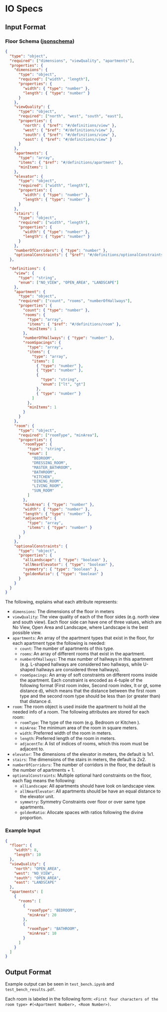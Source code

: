 # IO Specs

## Input Format

### Floor Schema ([jsonschema](https://python-jsonschema.readthedocs.io/en/stable/))

```json
{
  "type": "object",
  "required": ["dimensions", "viewQuality", "apartments"],
  "properties": {
    "dimensions": {
      "type": "object",
      "required": ["width", "length"],
      "properties": {
        "width": { "type": "number" },
        "length": { "type": "number" }
      }
    },
    "viewQuality": {
      "type": "object",
      "required": ["north", "west", "south", "east"],
      "properties": {
        "north": { "$ref": "#/definitions/view" },
        "west": { "$ref": "#/definitions/view" },
        "south": { "$ref": "#/definitions/view" },
        "east": { "$ref": "#/definitions/view" }
      }
    },
    "apartments": {
      "type": "array",
      "items": { "$ref": "#/definitions/apartment" },
      "minItems": 1
    },
    "elevator": { 
      "type": "object",
      "required": ["width", "length"],
      "properties": {
        "width": { "type": "number" },
        "length": { "type": "number" }
      }
    },
    "stairs": { 
      "type": "object",
      "required": ["width", "length"],
      "properties": {
        "width": { "type": "number" },
        "length": { "type": "number" }
      }
    },
    "numberOfCorridors": { "type": "number" },
    "optionalConstraints": { "$ref": "#/definitions/optionalConstraints" }
  },

  "definitions": {
    "view": {
      "type": "string",
      "enum": ["NO_VIEW", "OPEN_AREA", "LANDSCAPE"]
    },
    "apartment": {
      "type": "object",
      "required": ["count", "rooms", "numberOfHallways"],
      "properties": {
        "count": { "type": "number" },
        "rooms": {
          "type": "array",
          "items": { "$ref": "#/definitions/room" },
          "minItems": 1
        },
        "numberOfHallways": { "type": "number" },
        "roomSpacings": {
          "type": "array",
          "items": {
            "type": "array",
            "items": [
              { "type": "number" },
              { "type": "number" },
              {
                "type": "string",
                "enum": ["lt", "gt"]
              },
              { "type": "number" }
            ]
          },
          "minItems": 1
        }
      }
    },
    "room": {
      "type": "object",
      "required": ["roomType", "minArea"],
      "properties": {
        "roomType": {
          "type": "string",
          "enum": [
            "BEDROOM",
            "DRESSING_ROOM",
            "MASTER_BATHROOM",
            "BATHROOM",
            "KITCHEN",
            "DINING_ROOM",
            "LIVING_ROOM",
            "SUN_ROOM"
          ]
        },
        "minArea": { "type": "number" },
        "width": { "type": "number" },
        "length": { "type": "number" },
        "adjacentTo": { 
          "type": "array",
          "items": { "type": "number" }
        }
      }
    },
    "optionalConstraints": {
      "type": "object",
      "properties": {
        "allLandscape": { "type": "boolean" },
        "allNearElevator": { "type": "boolean" },
        "symmetry": { "type": "boolean" },
        "goldenRatio": { "type": "boolean" }
      }
    }
  }
}
```

The following, explains what each attribute represents:

- `dimensions`: The dimensions of the floor in meters
- `viewQuality`: The view quality of each of the floor sides (e.g. north view and south view). Each floor side can have one of three values, which are No View, Open Area and Landscape, where Landscape is the best possible view.
- `apartments`: An array of the apartment types that exist in the floor, for each apartment type the following is needed:
  - `count`: The number of apartments of this type.
  - `rooms`: An array of different rooms that exist in the apartment.
  - `numberOfHallways`: The max number of hallways in this apartment (e.g. L-shaped hallways are considered two hallways, while U-shaped hallways are considered three hallways).
  - `roomSpacings`: An array of soft constraints on different rooms inside the apartment. Each constraint is encoded as 4-tuple of the following format (First room index, Second room index, lt or gt, some distance d), which means that the distance between the first room type and the second room type should be less than (or greater than) that distance d.
- `room`: The room object is used inside the apartment to hold all the needed info of a room. The following attributes are stored for each room:
  - `roomType`: The type of the room (e.g. Bedroom or Kitchen ).
  - `minArea`: The minimum area of the room in square meters.
  - `width`: Preferred width of the room in meters.
  - `length`: Preferred length of the room in meters.
  - `adjacentTo`: A list of indices of rooms, which this room must be adjacent to.
- `elevator`: The dimensions of the elevator in meters, the default is 1x1.
- `stairs`: The dimensions of the stairs in meters, the default is 2x2.
- `numberOfCorridors`: The number of corridors in the floor, the default is the number of apartments + 1.
- `optionalConstraints`: Multiple optional hard constraints on the floor, each flag means the following:
  - `allLandscape`: All apartments should have look on landscape view.
  - `allNearElevator`: All apartments should be have an equal distance to the elevator unit.
  - `symmetry`: Symmetry Constraints over floor or over same type apartments.
  - `goldenRatio`: Allocate spaces with ratios following the divine proportion.

### Example Input

```json
{
  "floor": {
    "width": 8,
    "length": 10
  },
  "viewQuality": {
    "north": "OPEN_AREA",
    "west": "NO_VIEW",
    "south": "OPEN_AREA",
    "east": "LANDSCAPE"
  },
  "apartments": [
    {
      "rooms": [
        {
          "roomType": "BEDROOM",
          "minArea": 20
        },
        {
          "roomType": "BATHROOM",
          "minArea": 10
        }
      ]
    }
  ]
}
```

## Output Format

Example output can be seen in `test_bench.ipynb` and `test_bench_results.pdf`.

Each room is labeled in the following form:
`<First four characters of the room type> #(<Apartment Number>, <Room Number>)`.

